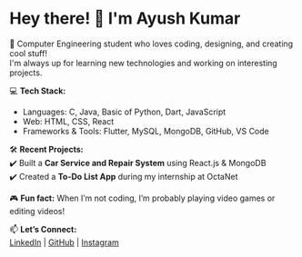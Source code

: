 # Hey there! 👋 I'm Ayush Kumar  

🚀 Computer Engineering student who loves coding, designing, and creating cool stuff!  
I'm always up for learning new technologies and working on interesting projects.  

💻 **Tech Stack:**  
- Languages: C, Java, Basic of Python, Dart, JavaScript  
- Web: HTML, CSS, React  
- Frameworks & Tools: Flutter, MySQL, MongoDB, GitHub, VS Code  

🛠 **Recent Projects:**  
✔️ Built a **Car Service and Repair System** using React.js & MongoDB  
✔️ Created a **To-Do List App** during my internship at OctaNet  

🎮 **Fun fact:** When I’m not coding, I’m probably playing video games or editing videos!  

📫 **Let’s Connect:**  
[LinkedIn](http://www.linkedin.com/in/ayush-kumar-849a1324b) | [GitHub](https://github.com/9A-Ayush) | [Instagram](https://www.instagram.com/ayush_ix_xi)  
